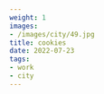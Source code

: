 ```yaml
---
weight: 1
images:
- /images/city/49.jpg
title: cookies
date: 2022-07-23
tags:
- work
- city
---
```

